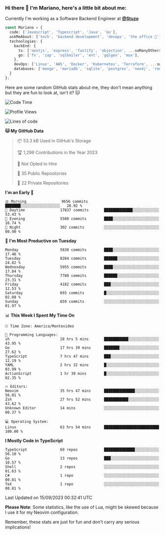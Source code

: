 ### Hi there 👋 I'm Mariano, here's a little bit about me:

Currently I'm working as a Software Backend Engineer at [**@Stuzo**](https://www.stuzo.com/)

```ts
const Mariano = {
  code: ['Javascript', 'Typescript', 'Java', 'Go'],
  askMeAbout: ['tech', 'backend development', 'devops', 'the office 💼'],
  technologies: {
    backEnd: {
      ts: ['nestjs', 'express', 'fastify', 'objection', ...soManyOthersFrameworks],
      go: ['fx', 'zap', 'sqlboiler', 'ent', 'gqlgen', 'mux'],
    },
    devOps: ['Linux', 'AWS', 'Docker', 'Kubernetes', 'Terraform', ...soManyOthersTools],
    databases: ['mongo', 'mariadb', 'sqlite', 'postgres', 'neo4j', 'redis', ...],
  }
};
```

Here are some random GitHub stats about me, they don't mean anything but they are fun to look at, isn't it? 🐱

<!--START_SECTION:waka-->
![Code Time](http://img.shields.io/badge/Code%20Time-1%2C209%20hrs%2044%20mins-blue)

![Profile Views](http://img.shields.io/badge/Profile%20Views-0-blue)

![Lines of code](https://img.shields.io/badge/From%20Hello%20World%20I%27ve%20Written-11.4%20million%20lines%20of%20code-blue)

**🐱 My GitHub Data** 

> 📦 53.3 kB Used in GitHub's Storage 
 > 
> 🏆 1,296 Contributions in the Year 2023
 > 
> 🚫 Not Opted to Hire
 > 
> 📜 35 Public Repositories 
 > 
> 🔑 22 Private Repositories 
 > 
**I'm an Early 🐤** 

```text
🌞 Morning                9656 commits        ███████░░░░░░░░░░░░░░░░░░   28.92 % 
🌆 Daytime                17837 commits       █████████████░░░░░░░░░░░░   53.43 % 
🌃 Evening                5588 commits        ████░░░░░░░░░░░░░░░░░░░░░   16.74 % 
🌙 Night                  302 commits         ░░░░░░░░░░░░░░░░░░░░░░░░░   00.90 % 
```
📅 **I'm Most Productive on Tuesday** 

```text
Monday                   5830 commits        ████░░░░░░░░░░░░░░░░░░░░░   17.46 % 
Tuesday                  8284 commits        ██████░░░░░░░░░░░░░░░░░░░   24.82 % 
Wednesday                5955 commits        ████░░░░░░░░░░░░░░░░░░░░░   17.84 % 
Thursday                 7780 commits        ██████░░░░░░░░░░░░░░░░░░░   23.31 % 
Friday                   4182 commits        ███░░░░░░░░░░░░░░░░░░░░░░   12.53 % 
Saturday                 693 commits         █░░░░░░░░░░░░░░░░░░░░░░░░   02.08 % 
Sunday                   659 commits         ░░░░░░░░░░░░░░░░░░░░░░░░░   01.97 % 
```


📊 **This Week I Spent My Time On** 

```text
🕑︎ Time Zone: America/Montevideo

💬 Programming Languages: 
sh                       28 hrs 5 mins       ███████████░░░░░░░░░░░░░░   43.95 % 
Go                       17 hrs 39 mins      ███████░░░░░░░░░░░░░░░░░░   27.62 % 
TypeScript               7 hrs 47 mins       ███░░░░░░░░░░░░░░░░░░░░░░   12.19 % 
YAML                     2 hrs 32 mins       █░░░░░░░░░░░░░░░░░░░░░░░░   03.99 % 
ActionScript             1 hr 30 mins        █░░░░░░░░░░░░░░░░░░░░░░░░   02.35 % 

🔥 Editors: 
Neovim                   35 hrs 47 mins      ██████████████░░░░░░░░░░░   56.01 % 
Zsh                      27 hrs 52 mins      ███████████░░░░░░░░░░░░░░   43.62 % 
Unknown Editor           14 mins             ░░░░░░░░░░░░░░░░░░░░░░░░░   00.37 % 

💻 Operating System: 
Linux                    63 hrs 54 mins      █████████████████████████   100.00 % 
```

**I Mostly Code in TypeScript** 

```text
TypeScript               69 repos            ██████████████░░░░░░░░░░░   56.10 % 
Go                       13 repos            ███░░░░░░░░░░░░░░░░░░░░░░   10.57 % 
Shell                    2 repos             ░░░░░░░░░░░░░░░░░░░░░░░░░   01.63 % 
C#                       1 repo              ░░░░░░░░░░░░░░░░░░░░░░░░░   00.81 % 
TeX                      1 repo              ░░░░░░░░░░░░░░░░░░░░░░░░░   00.81 % 
```




 Last Updated on 15/09/2023 00:32:41 UTC
<!--END_SECTION:waka-->

**Please Note**: Some statistics, like the use of Lua, might be skewed because I use it for my Neovim configuration.

Remember, these stats are just for fun and don't carry any serious implications!
